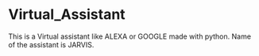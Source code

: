 # Virtual_Assistant
This is a Virtual assistant like ALEXA or GOOGLE made with python. Name of the assistant is JARVIS.

